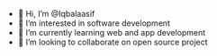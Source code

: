 - 👋 Hi, I’m @Iqbalaasif
- 👀 I’m interested in software development
- 🌱 I’m currently learning web and app development
- 💞️ I’m looking to collaborate on open source project

<!---
Iqbalaasif/Iqbalaasif is a ✨ special ✨ repository because its `README.md` (this file) appears on your GitHub profile.
You can click the Preview link to take a look at your changes.
--->
